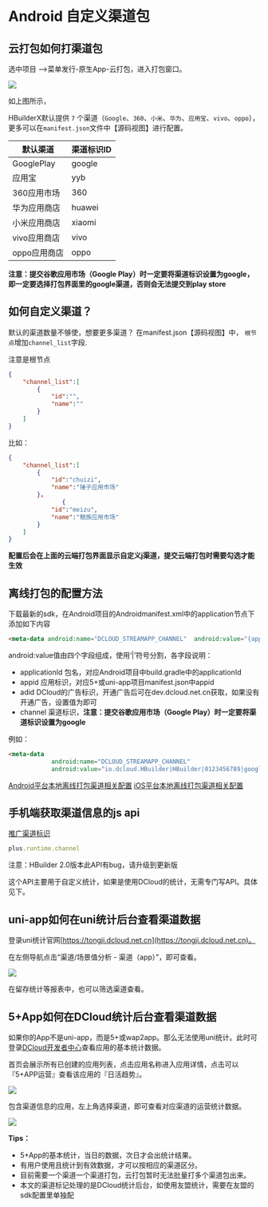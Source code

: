 # Android 自定义渠道包

## 云打包如何打渠道包

选中项目 -->菜单发行-原生App-云打包，进入打包窗口。

![](https://hx.dcloud.net.cn/static/snapshots/tutorial/android_channel_1.png)

如上图所示，

HBuilderX默认提供 `7`  个渠道（`Google`、`360`、`小米`、`华为`、`应用宝`、`vivo`、`oppo`），更多可以在`manifest.json`文件中【源码视图】进行配置。

| 默认渠道     | 渠道标识ID |
| ------------ | -------- |
| GooglePlay   | google   |
| 应用宝       | yyb      |
| 360应用市场  | 360      |
| 华为应用商店 | huawei   |
| 小米应用商店 | xiaomi   |
| vivo应用商店 | vivo|
| oppo应用商店 |  oppo  |

**注意：提交谷歌应用市场（Google Play）时一定要将渠道标识设置为google，即一定要选择打包界面里的google渠道，否则会无法提交到play store**

## 如何自定义渠道？

默认的渠道数量不够使，想要更多渠道？
在manifest.json【源码视图】中， `根节点`增加`channel_list`字段. 

注意是根节点

```json
{
	"channel_list":[
		{
			"id":"",
			"name":""
		}
	]
}
```

比如：

```json
{
	"channel_list":[
		{
			"id":"chuizi",
			"name":"锤子应用市场"
		}，
               {
			"id":"meizu",
			"name":"魅族应用市场"
		}
	]
}
```
**配置后会在上面的云端打包界面显示自定义j渠道，提交云端打包时需要勾选才能生效**

## 离线打包的配置方法

下载最新的sdk，在Android项目的Androidmanifest.xml中的application节点下添加如下内容
```html
<meta-data android:name="DCLOUD_STREAMAPP_CHANNEL"  android:value="{applicationId}|{appid}|{adid}|{channel}"/>
```

android:value值由四个字段组成，使用‘|’符号分割，各字段说明：
- applicationId 包名，对应Android项目中build.gradle中的applicationId
- appid 应用标识，对应5+或uni-app项目manifest.json中appid
- adid DCloud的广告标识，开通广告后可在dev.dcloud.net.cn获取，如果没有开通广告，设置值为即可
- channel 渠道标识，**注意：提交谷歌应用市场（Google Play）时一定要将渠道标识设置为google**

例如：
```html
<meta-data
            android:name="DCLOUD_STREAMAPP_CHANNEL"
            android:value="io.dcloud.HBuilder|HBuilder|0123456789|google" />
```

[Android平台本地离线打包渠道相关配置](https://ask.dcloud.net.cn/article/508#channel)
[iOS平台本地离线打包渠道相关配置](https://ask.dcloud.net.cn/article/41#channel)

## 手机端获取渠道信息的js api

[推广渠道标识](http://www.html5plus.org/doc/zh_cn/runtime.html#plus.runtime.channel)

```js
plus.runtime.channel 
```

注意：HBuilder 2.0版本此API有bug，请升级到更新版

这个API主要用于自定义统计，如果是使用DCloud的统计，无需专门写API。具体见下。

## uni-app如何在uni统计后台查看渠道数据

登录uni统计官网[https://tongji.dcloud.net.cn](https://tongji.dcloud.net.cn)。

在左侧导航点击“渠道/场景值分析 - 渠道（app）”，即可查看。

![](https://hx.dcloud.net.cn/static/snapshots/tutorial/android_channel_2.png)

在留存统计等报表中，也可以筛选渠道查看。

## 5+App如何在DCloud统计后台查看渠道数据

如果你的App不是uni-app，而是5+或wap2app。那么无法使用uni统计。此时可登录[DCloud开发者中心](http://dev.dcloud.net.cn)查看应用的基本统计数据。

首页会展示所有已创建的应用列表，点击应用名称进入应用详情，点击可以『5+APP运营』查看该应用的『日活趋势』。

![](https://img-cdn-aliyun.dcloud.net.cn/uni-app/doc/dev/applist.png)


包含渠道信息的应用，左上角选择渠道，即可查看对应渠道的运营统计数据。

![](https://img-cdn-aliyun.dcloud.net.cn/uni-app/doc/dev/qudao.png)

**Tips：**

- 5+App的基本统计，当日的数据，次日才会出统计结果。
- 有用户使用且统计到有效数据，才可以按相应的渠道区分。
- 目前需要一个渠道一个渠道打包，云打包暂时无法批量打多个渠道包出来。
- 本文的渠道标记处理的是DCloud统计后台，如使用友盟统计，需要在友盟的sdk配置里单独配